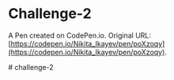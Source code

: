 # Challenge-2

A Pen created on CodePen.io. Original URL: [https://codepen.io/Nikita_Ikayev/pen/poXzoqy](https://codepen.io/Nikita_Ikayev/pen/poXzoqy).

#   c h a l l e n g e - 2  
 